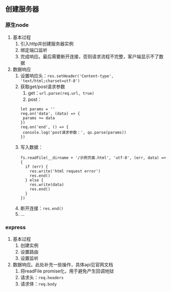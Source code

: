 ## 创建服务器

### 原生node
1. 基本过程
   1. 引入http并创建服务器实例
   2. 绑定端口监听
   3. 完成响应。最后需要断开连接，否则请求流程不完整，客户端显示不了数据
2. 数据响应
   1. 设置响应头：` res.setHeader('Content-type', 'text/html;charset=utf-8') `
   2. 获取get/post请求参数
      1. get：` url.parse(req.url, true) `
      2. post：
      ```
      let params = ''
      req.on('data', (data) => {
       params += data
      })
      req.on('end', () => {
       console.log('post请求参数：', qs.parse(params))
      })
      ```
   3. 写入数据：
      ```
      fs.readFile(__dirname + '/示例页面.html', 'utf-8', (err, data) => {
        if (err) {
          res.write('html request error')
          res.end()
        } else {
          res.write(data)
          res.end()
        }
      })
      ```
   4. 断开连接：` res.end() `
   5. ...

### express
1. 基本过程
   1. 创建实例
   2. 设置路由
   3. 设置监听
2. 数据响应。此处补充一些操作，具体api见官网文档
   1. 将readFile promise化，用于避免产生回调地狱
   2. 请求头：` req.headers `
   3. 请求体：` req.body `